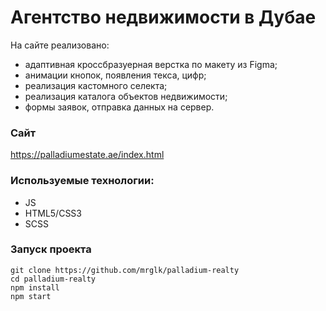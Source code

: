 # Агентство недвижимости в Дубае

На сайте реализовано:

- адаптивная кроссбразуерная верстка по макету из Figma;
- анимации кнопок, появления текса, цифр;
- реализация кастомного селекта;
- реализация каталога объектов недвижимости;
- формы заявок, отправка данных на сервер.

### Сайт

https://palladiumestate.ae/index.html

### Используемые технологии:

* JS
* HTML5/СSS3
* SCSS

### Запуск проекта

```
git clone https://github.com/mrglk/palladium-realty
cd palladium-realty
npm install
npm start
```
